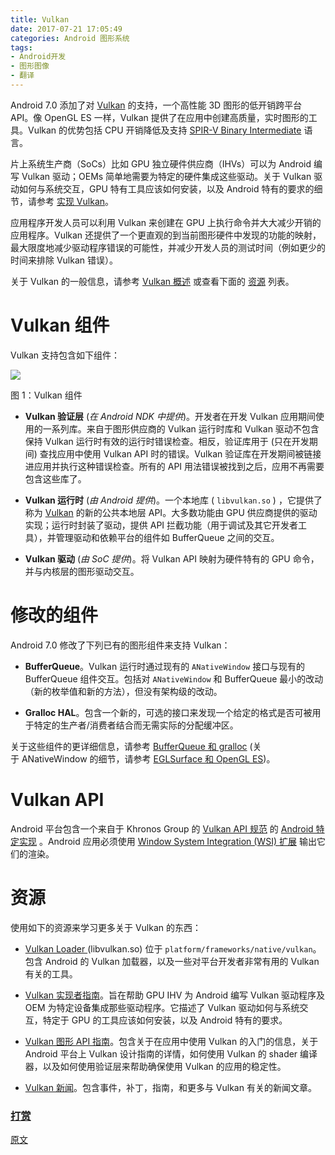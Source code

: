 ```yaml
---
title: Vulkan
date: 2017-07-21 17:05:49
categories: Android 图形系统
tags:
- Android开发
- 图形图像
- 翻译
---
```


Android 7.0 添加了对 [Vulkan](https://www.khronos.org/vulkan/) 的支持，一个高性能 3D 图形的低开销跨平台 API。像 OpenGL ES 一样，Vulkan 提供了在应用中创建高质量，实时图形的工具。Vulkan 的优势包括 CPU 开销降低及支持 [SPIR-V Binary Intermediate](https://www.khronos.org/spir) 语言。
<!--more-->
片上系统生产商（SoCs）比如 GPU 独立硬件供应商（IHVs）可以为 Android 编写 Vulkan 驱动；OEMs 简单地需要为特定的硬件集成这些驱动。关于 Vulkan 驱动如何与系统交互，GPU 特有工具应该如何安装，以及 Android 特有的要求的细节，请参考 [实现 Vulkan](https://source.android.com/devices/graphics/implement-vulkan.html)。

应用程序开发人员可以利用 Vulkan 来创建在 GPU 上执行命令并大大减少开销的应用程序。Vulkan 还提供了一个更直观的到当前图形硬件中发现的功能的映射，最大限度地减少驱动程序错误的可能性，并减少开发人员的测试时间（例如更少的时间来排除 Vulkan
 错误）。

关于 Vulkan 的一般信息，请参考 [Vulkan 概述](http://khr.io/vulkanlaunchoverview) 或查看下面的 [资源](https://source.android.com/devices/graphics/arch-vulkan#resources) 列表。

# Vulkan 组件
Vulkan 支持包含如下组件：

![](https://www.wolfcstech.com/images/1315506-d5dc09fd4a23f2cb.png)

图 1：Vulkan 组件

 * **Vulkan 验证层** (*在 Android NDK 中提供*)。开发者在开发 Vulkan 应用期间使用的一系列库。来自于图形供应商的 Vulkan 运行时库和 Vulkan 驱动不包含保持 Vulkan 运行时有效的运行时错误检查。相反，验证库用于 (只在开发期间) 查找应用中使用 Vulkan API 时的错误。Vulkan 验证库在开发期间被链接进应用并执行这种错误检查。所有的 API 用法错误被找到之后，应用不再需要包含这些库了。

 * **Vulkan 运行时** (*由 Android 提供*)。一个本地库 ( `libvulkan.so` ) ，它提供了称为
 [Vulkan](https://www.khronos.org/vulkan) 的新的公共本地层 API。大多数功能由 GPU 供应商提供的驱动实现；运行时封装了驱动，提供 API 拦截功能（用于调试及其它开发者工具），并管理驱动和依赖平台的组件如 BufferQueue 之间的交互。

 * **Vulkan 驱动** (*由 SoC 提供*)。将 Vulkan API 映射为硬件特有的 GPU 命令，并与内核层的图形驱动交互。

# 修改的组件
Android 7.0 修改了下列已有的图形组件来支持 Vulkan：

 * **BufferQueue**。Vulkan 运行时通过现有的 `ANativeWindow` 接口与现有的 BufferQueue 组件交互。包括对 `ANativeWindow` 和 BufferQueue 最小的改动（新的枚举值和新的方法），但没有架构级的改动。

 * **Gralloc HAL**。包含一个新的，可选的接口来发现一个给定的格式是否可被用于特定的生产者/消费者结合而无需实际的分配缓冲区。

关于这些组件的更详细信息，请参考 [BufferQueue 和 gralloc](https://source.android.com/devices/graphics/arch-bq-gralloc.html) (关于 ANativeWindow 的细节，请参考 [EGLSurface 和 OpenGL ES](https://source.android.com/devices/graphics/arch-egl-opengl.html))。

# Vulkan API
Android 平台包含一个来自于 Khronos Group 的 [Vulkan API 规范](https://www.khronos.org/vulkan/) 的 [Android 特定实现](https://developer.android.com/ndk/guides/graphics/index.html) 。Android 应用必须使用 [Window System Integration (WSI) 扩展](https://source.android.com/devices/graphics/implement-vulkan.html#wsi) 输出它们的渲染。

# 资源
使用如下的资源来学习更多关于 Vulkan 的东西：

 * [Vulkan Loader ](https://android.googlesource.com/platform/frameworks/native/+/master/vulkan/#)(libvulkan.so) 位于 `platform/frameworks/native/vulkan`。包含 Android 的 Vulkan 加载器，以及一些对平台开发者非常有用的 Vulkan 有关的工具。

 * [Vulkan 实现者指南](https://android.googlesource.com/platform/frameworks/native/+/master/vulkan/doc/implementors_guide/implementors_guide.html)。旨在帮助 GPU IHV 为 Android 编写 Vulkan 驱动程序及 OEM 为特定设备集成那些驱动程序。它描述了 Vulkan 驱动如何与系统交互，特定于 GPU 的工具应该如何安装，以及 Android 特有的要求。

 * [Vulkan 图形 API 指南](https://developer.android.com/ndk/guides/graphics/index.html)。包含关于在应用中使用 Vulkan 的入门的信息，关于Android 平台上 Vulkan 设计指南的详情，如何使用 Vulkan 的 shader 编译器，以及如何使用验证层来帮助确保使用 Vulkan 的应用的稳定性。

 * [Vulkan 新闻](https://www.khronos.org/#slider_vulkan)。包含事件，补丁，指南，和更多与 Vulkan 有关的新闻文章。

### [打赏](https://www.wolfcstech.com/about/donate.html)

[原文](https://source.android.com/devices/graphics/arch-vulkan)
